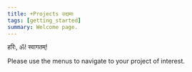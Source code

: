 ```yaml
---
title: +Projects उद्यमाः
tags: [getting_started]
summary: Welcome page.
---
```


हरिः, ॐ! स्वागतम्!

Please use the menus to navigate to your project of interest.